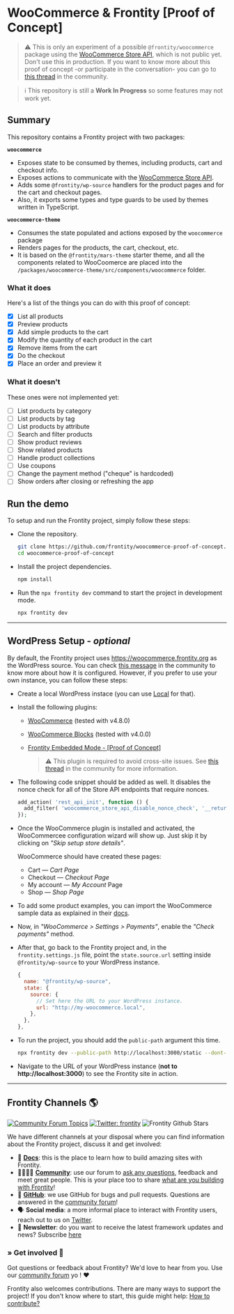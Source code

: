 # WooCommerce & Frontity [Proof of Concept]

> ⚠️ This is only an experiment of a possible `@frontity/woocommerce` package using the [WooCommerce Store API](https://github.com/woocommerce/woocommerce-gutenberg-products-block/tree/trunk/src/StoreApi), which is not public yet. Don't use this in production. If you want to know more about this proof of concept -or participate in the conversation- you can go to [this thread](https://community.frontity.org/t/woocommerce-proof-of-concept/3596) in the community.

> ℹ️ This repository is still a **Work In Progress** so some features may not work yet.

## Summary

This repository contains a Frontity project with two packages:

**`woocommerce`**

- Exposes state to be consumed by themes, including products, cart and checkout info.
- Exposes actions to communicate with the [WooCommerce Store API](https://github.com/woocommerce/woocommerce-gutenberg-products-block/tree/trunk/src/StoreApi).
- Adds some `@frontity/wp-source` handlers for the product pages and for the cart and checkout pages.
- Also, it exports some types and type guards to be used by themes written in TypeScript.

**`woocommerce-theme`**

- Consumes the state populated and actions exposed by the `woocommerce` package
- Renders pages for the products, the cart, checkout, etc.
- It is based on the `@frontity/mars-theme` starter theme, and all the components related to WooCoomerce are placed into the `/packages/woocommerce-theme/src/components/woocommerce` folder.

### What it does

Here's a list of the things you can do with this proof of concept:

- [x] List all products
- [x] Preview products
- [x] Add simple products to the cart
- [x] Modify the quantity of each product in the cart
- [x] Remove items from the cart
- [x] Do the checkout
- [x] Place an order and preview it

### What it doesn't

These ones were not implemented yet:

- [ ] List products by category
- [ ] List products by tag
- [ ] List products by attribute
- [ ] Search and filter products
- [ ] Show product reviews
- [ ] Show related products
- [ ] Handle product collections
- [ ] Use coupons
- [ ] Change the payment method ("cheque" is hardcoded)
- [ ] Show orders after closing or refreshing the app

## Run the demo

To setup and run the Frontity project, simply follow these steps:

- Clone the repository.

  ```bash
  git clone https://github.com/frontity/woocommerce-proof-of-concept.git
  cd woocommerce-proof-of-concept
  ```

- Install the project dependencies.

  ```bash
  npm install
  ```

- Run the `npx frontity dev` command to start the project in development mode.

  ```bash
  npx frontity dev
  ```

---

## WordPress Setup - _optional_

By default, the Frontity project uses https://woocommerce.frontity.org as the WordPress source. You can check [this message](https://community.frontity.org/t/woocommerce-proof-of-concept/3596/7) in the community to know more about how it is configured. However, if you prefer to use your own instance, you can follow these steps:

- Create a local WordPress instace (you can use [Local](https://localwp.com/) for that).

- Install the following plugins:

  - [WooCommerce](https://wordpress.org/plugins/woocommerce/) (tested with v4.8.0)
  - [WooCommerce Blocks](https://wordpress.org/plugins/woo-gutenberg-products-block/) (tested with v4.0.0)
  - [Frontity Embedded Mode - [Proof of Concept]](https://github.com/frontity/frontity-embedded-proof-of-concept/)

    > ⚠️ This plugin is required to avoid cross-site issues. See [this thread](https://community.frontity.org/t/woocommerce-proof-of-concept/3596/9) in the community for more information.

- The following code snippet should be added as well. It disables the nonce check for all of the Store API endpoints that require nonces.

  ```php
  add_action( 'rest_api_init', function () {
    add_filter( 'woocommerce_store_api_disable_nonce_check', '__return_true' );
  });
  ```

- Once the WooCommerce plugin is installed and activated, the WooCommercee configuration wizard will show up. Just skip it by clicking on _"Skip setup store details"_.

  WooCommerce should have created these pages:

  - Cart — _Cart Page_
  - Checkout — _Checkout Page_
  - My account — _My Account_ Page
  - Shop — _Shop Page_

- To add some product examples, you can import the WooCommerce sample data as explained in their [docs](https://docs.woocommerce.com/document/importing-woocommerce-sample-data/).

- Now, in _"WooCommerce > Settings > Payments"_, enable the _"Check payments"_ method.

- After that, go back to the Frontity project and, in the `frontity.settings.js` file, point the `state.source.url` setting inside `@frontity/wp-source` to your WordPress instance.

  ```js
  {
    name: "@frontity/wp-source",
    state: {
      source: {
        // Set here the URL to your WordPress instance.
        url: "http://my-woocommerce.local",
      },
    },
  },
  ```

- To run the project, you should add the `public-path` argument this time.

  ```bash
  npx frontity dev --public-path http://localhost:3000/static --dont-open-browser
  ```

- Navigate to the URL of your WordPress instance (**not to http://localhost:3000**) to see the Frontity site in action.

---

## Frontity Channels 🌎

[![Community Forum Topics](https://img.shields.io/discourse/topics?color=blue&label=community%20forum&server=https%3A%2F%2Fcommunity.frontity.org%2F)](https://community.frontity.org/) [![Twitter: frontity](https://img.shields.io/twitter/follow/frontity.svg?style=social)](https://twitter.com/frontity) ![Frontity Github Stars](https://img.shields.io/github/stars/frontity/frontity?style=social)

We have different channels at your disposal where you can find information about the Frontity project, discuss it and get involved:

- 📖 **[Docs](https://docs.frontity.org)**: this is the place to learn how to build amazing sites with Frontity.
- 👨‍👩‍👧‍👦 **[Community](https://community.frontity.org/)**: use our forum to [ask any questions](https://community.frontity.org/c/dev-talk-questions), feedback and meet great people. This is your place too to share [what are you building with Frontity](https://community.frontity.org/c/showcases)!
- 🐞 **[GitHub](https://github.com/frontity)**: we use GitHub for bugs and pull requests. Questions are answered in the [community forum](https://community.frontity.org/)!
- 🗣 **Social media**: a more informal place to interact with Frontity users, reach out to us on [Twitter](https://twitter.com/frontity).
- 💌 **Newsletter**: do you want to receive the latest framework updates and news? Subscribe [here](https://frontity.org/)

### » Get involved 🤗

Got questions or feedback about Frontity? We'd love to hear from you. Use our [community forum](https://community.frontity.org) yo ! ❤️

Frontity also welcomes contributions. There are many ways to support the project! If you don't know where to start, this guide might help: [How to contribute?](https://docs.frontity.org/contributing/how-to-contribute)
